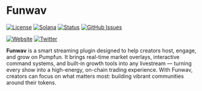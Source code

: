 # Funwav

[![License](https://img.shields.io/badge/License-MIT-blue.svg)](https://opensource.org/licenses/MIT)
[![Solana](https://img.shields.io/badge/Solana-Web3-green.svg)](https://solana.com/)
[![Status](https://img.shields.io/badge/Status-In%20Development-orange.svg)]()
[![GitHub Issues](https://img.shields.io/github/issues/yourusername/ontora-ai.svg)](https://github.com/yourusername/ontora-ai/issues)

[![Website](https://img.shields.io/badge/Website-Funwav-blue?logo=google-chrome)](https://funwav.com/)
[![Twitter](https://img.shields.io/badge/Twitter-Funwav-blue?logo=twitter)](https://x.com/Funwavtool)

**Funwav**  is a smart streaming plugin designed to help creators host, engage, and grow on Pumpfun. It brings real-time market overlays, interactive command systems, and built-in growth tools into any livestream — turning every show into a high-energy, on-chain trading experience. With Funwav, creators can focus on what matters most: building vibrant communities around their tokens.
